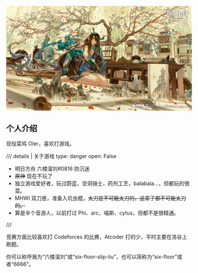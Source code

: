 
![夕宝好看滴捏](./assets/cover.jpg)

## 个人介绍

现役菜鸡 OIer，喜欢打游戏。

/// details | 关于游戏
    type: danger
    open: False
- 明日方舟 六楼溜刘#0816 防沉迷
- ~~原神~~ 现在不玩了
- 独立游戏爱好者，玩过蔚蓝，空洞骑士，药剂工艺，balabala...，但都玩的很菜。
- MHWI 双刀崽，准备入坑虫棍，~~太刀是不可能太刀的，这辈子都不可能太刀的。~~
- 算是半个音游人，以前打过 Phi、arc、喵斯、cytus，但都不是很精通。

///

竞赛方面比较喜欢打 Codeforces 的比赛，Atcoder 打的少，平时主要在洛谷上刷题。

你可以称呼我为“六楼溜刘”或“six-floor-slip-liu”，也可以简称为“six-floor”或者“6666”。